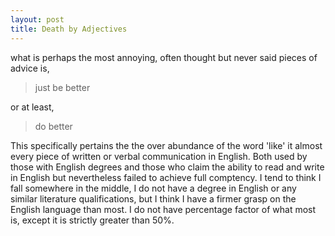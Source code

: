 ```yaml
---
layout: post
title: Death by Adjectives
---
```


what is perhaps the most annoying, often thought but never said pieces of advice is,
> just be better

or at least, 
> do better

This specifically pertains the the over abundance of the word 'like' it almost every piece of written or verbal communication in English. Both used by those with English degrees and those who claim the ability to read and write in English but nevertheless failed to achieve full comptency. I tend to think I fall somewhere in the middle, I do not have a degree in English or any similar literature qualifications, but I think I have a firmer grasp on the English language than most. I do not have percentage factor of what most is, except it is strictly greater than 50%.